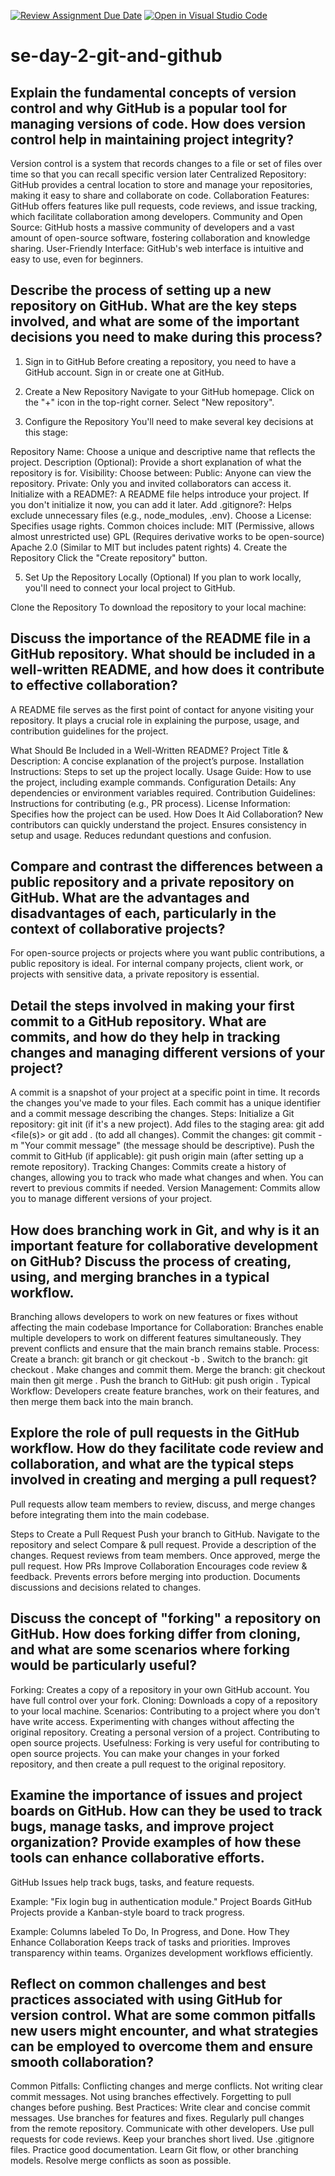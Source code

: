 [![Review Assignment Due Date](https://classroom.github.com/assets/deadline-readme-button-22041afd0340ce965d47ae6ef1cefeee28c7c493a6346c4f15d667ab976d596c.svg)](https://classroom.github.com/a/8wgCKhpZ)
[![Open in Visual Studio Code](https://classroom.github.com/assets/open-in-vscode-2e0aaae1b6195c2367325f4f02e2d04e9abb55f0b24a779b69b11b9e10269abc.svg)](https://classroom.github.com/online_ide?assignment_repo_id=18387534&assignment_repo_type=AssignmentRepo)
# se-day-2-git-and-github
## Explain the fundamental concepts of version control and why GitHub is a popular tool for managing versions of code. How does version control help in maintaining project integrity?
Version control is a system that records changes to a file or set of files over time so that you can recall specific version later
Centralized Repository:
GitHub provides a central location to store and manage your repositories, making it easy to share and collaborate on code.
Collaboration Features:
GitHub offers features like pull requests, code reviews, and issue tracking, which facilitate collaboration among developers.
Community and Open Source:
GitHub hosts a massive community of developers and a vast amount of open-source software, fostering collaboration and knowledge sharing.
User-Friendly Interface:
GitHub's web interface is intuitive and easy to use, even for beginners.
## Describe the process of setting up a new repository on GitHub. What are the key steps involved, and what are some of the important decisions you need to make during this process?
1. Sign in to GitHub
Before creating a repository, you need to have a GitHub account. Sign in or create one at GitHub.

2. Create a New Repository
Navigate to your GitHub homepage.
Click on the "+" icon in the top-right corner.
Select "New repository".
3. Configure the Repository
You'll need to make several key decisions at this stage:

Repository Name: Choose a unique and descriptive name that reflects the project.
Description (Optional): Provide a short explanation of what the repository is for.
Visibility: Choose between:
Public: Anyone can view the repository.
Private: Only you and invited collaborators can access it.
Initialize with a README?: A README file helps introduce your project. If you don't initialize it now, you can add it later.
Add .gitignore?: Helps exclude unnecessary files (e.g., node_modules, .env).
Choose a License: Specifies usage rights. Common choices include:
MIT (Permissive, allows almost unrestricted use)
GPL (Requires derivative works to be open-source)
Apache 2.0 (Similar to MIT but includes patent rights)
4. Create the Repository
Click the "Create repository" button.

5. Set Up the Repository Locally (Optional)
If you plan to work locally, you'll need to connect your local project to GitHub.

Clone the Repository
To download the repository to your local machine:
## Discuss the importance of the README file in a GitHub repository. What should be included in a well-written README, and how does it contribute to effective collaboration?
A README file serves as the first point of contact for anyone visiting your repository. It plays a crucial role in explaining the purpose, usage, and contribution guidelines for the project.

What Should Be Included in a Well-Written README?
Project Title & Description: A concise explanation of the project’s purpose.
Installation Instructions: Steps to set up the project locally.
Usage Guide: How to use the project, including example commands.
Configuration Details: Any dependencies or environment variables required.
Contribution Guidelines: Instructions for contributing (e.g., PR process).
License Information: Specifies how the project can be used.
How Does It Aid Collaboration?
New contributors can quickly understand the project.
Ensures consistency in setup and usage.
Reduces redundant questions and confusion.
## Compare and contrast the differences between a public repository and a private repository on GitHub. What are the advantages and disadvantages of each, particularly in the context of collaborative projects?
For open-source projects or projects where you want public contributions, a public repository is ideal.
For internal company projects, client work, or projects with sensitive data, a private repository is essential.
## Detail the steps involved in making your first commit to a GitHub repository. What are commits, and how do they help in tracking changes and managing different versions of your project?
A commit is a snapshot of your project at a specific point in time.
It records the changes you've made to your files.
Each commit has a unique identifier and a commit message describing the changes.
Steps:
Initialize a Git repository: git init (if it's a new project).
Add files to the staging area: git add <file(s)> or git add . (to add all changes).
Commit the changes: git commit -m "Your commit message" (the message should be descriptive).
Push the commit to GitHub (if applicable): git push origin main (after setting up a remote repository).
Tracking Changes:
Commits create a history of changes, allowing you to track who made what changes and when.
You can revert to previous commits if needed.
Version Management:
Commits allow you to manage different versions of your project.
## How does branching work in Git, and why is it an important feature for collaborative development on GitHub? Discuss the process of creating, using, and merging branches in a typical workflow.
Branching allows developers to work on new features or fixes without affecting the main codebase
Importance for Collaboration:
Branches enable multiple developers to work on different features simultaneously.
They prevent conflicts and ensure that the main branch remains stable.
Process:
Create a branch: git branch <branch-name> or git checkout -b <branch-name>.
Switch to the branch: git checkout <branch-name>.
Make changes and commit them.
Merge the branch: git checkout main then git merge <branch-name>.
Push the branch to GitHub: git push origin <branch-name>.
Typical Workflow:
Developers create feature branches, work on their features, and then merge them back into the main branch.
## Explore the role of pull requests in the GitHub workflow. How do they facilitate code review and collaboration, and what are the typical steps involved in creating and merging a pull request?
Pull requests allow team members to review, discuss, and merge changes before integrating them into the main codebase.

Steps to Create a Pull Request
Push your branch to GitHub.
Navigate to the repository and select Compare & pull request.
Provide a description of the changes.
Request reviews from team members.
Once approved, merge the pull request.
How PRs Improve Collaboration
Encourages code review & feedback.
Prevents errors before merging into production.
Documents discussions and decisions related to changes.
## Discuss the concept of "forking" a repository on GitHub. How does forking differ from cloning, and what are some scenarios where forking would be particularly useful?
Forking: Creates a copy of a repository in your own GitHub account. You have full control over your fork.
Cloning: Downloads a copy of a repository to your local machine.
Scenarios:
Contributing to a project where you don't have write access.
Experimenting with changes without affecting the original repository.
Creating a personal version of a project.
Contributing to open source projects.
Usefulness:
Forking is very useful for contributing to open source projects. You can make your changes in your forked repository, and then create a pull request to the original repository.
## Examine the importance of issues and project boards on GitHub. How can they be used to track bugs, manage tasks, and improve project organization? Provide examples of how these tools can enhance collaborative efforts.
GitHub Issues help track bugs, tasks, and feature requests.

Example: "Fix login bug in authentication module."
Project Boards
GitHub Projects provide a Kanban-style board to track progress.

Example: Columns labeled To Do, In Progress, and Done.
How They Enhance Collaboration
Keeps track of tasks and priorities.
Improves transparency within teams.
Organizes development workflows efficiently.
## Reflect on common challenges and best practices associated with using GitHub for version control. What are some common pitfalls new users might encounter, and what strategies can be employed to overcome them and ensure smooth collaboration?
Common Pitfalls:
Conflicting changes and merge conflicts.
Not writing clear commit messages.
Not using branches effectively.
Forgetting to pull changes before pushing.
Best Practices:
Write clear and concise commit messages.
Use branches for features and fixes.
Regularly pull changes from the remote repository.
Communicate with other developers.
Use pull requests for code reviews.
Keep your branches short lived.
Use .gitignore files.
Practice good documentation.
Learn Git flow, or other branching models.
Resolve merge conflicts as soon as possible.
